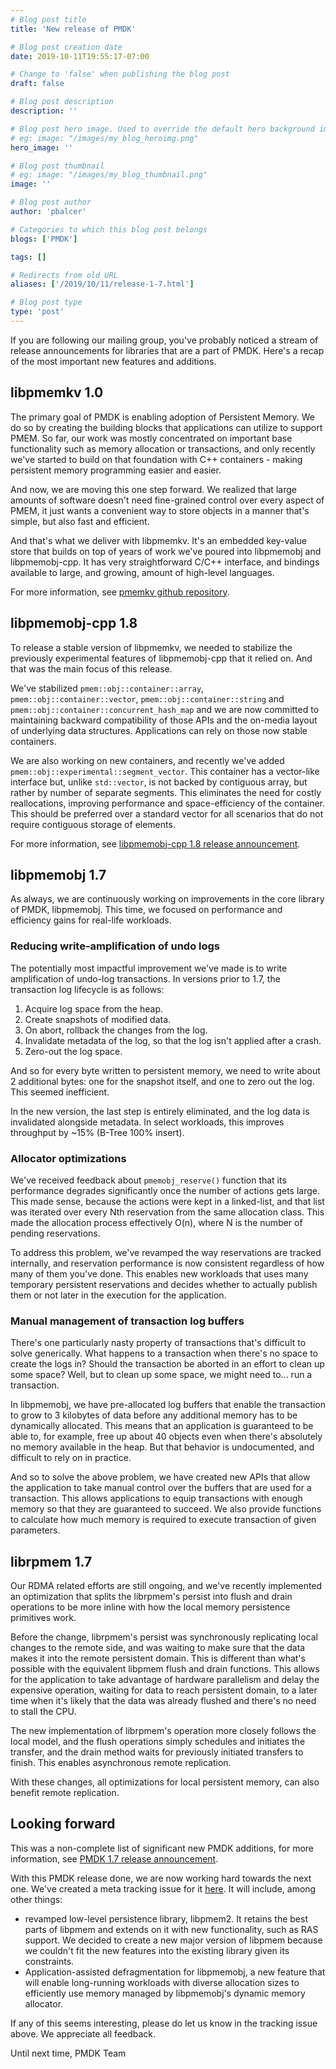 ```yaml
---
# Blog post title
title: 'New release of PMDK'

# Blog post creation date
date: 2019-10-11T19:55:17-07:00

# Change to 'false' when publishing the blog post
draft: false

# Blog post description
description: ''

# Blog post hero image. Used to override the default hero background image.
# eg: image: "/images/my_blog_heroimg.png"
hero_image: ''

# Blog post thumbnail
# eg: image: "/images/my_blog_thumbnail.png"
image: ''

# Blog post author
author: 'pbalcer'

# Categories to which this blog post belongs
blogs: ['PMDK']

tags: []

# Redirects from old URL
aliases: ['/2019/10/11/release-1-7.html']

# Blog post type
type: 'post'
---
```


If you are following our mailing group, you've probably noticed a stream of
release announcements for libraries that are a part of PMDK. Here's a recap
of the most important new features and additions.

## libpmemkv 1.0

The primary goal of PMDK is enabling adoption of Persistent Memory. We do so
by creating the building blocks that applications can utilize to support PMEM.
So far, our work was mostly concentrated on important base functionality such as
memory allocation or transactions, and only recently we've started to build
on that foundation with C++ containers - making persistent memory programming
easier and easier.

And now, we are moving this one step forward. We realized that large amounts of
software doesn't need fine-grained control over every aspect of PMEM, it just
wants a convenient way to store objects in a manner that's simple, but also
fast and efficient.

And that's what we deliver with libpmemkv. It's an embedded key-value store that
builds on top of years of work we've poured into libpmemobj and libpmemobj-cpp.
It has very straightforward C/C++ interface, and bindings available to large,
and growing, amount of high-level languages.

For more information, see [pmemkv github repository](https://github.com/pmem/pmemkv).

## libpmemobj-cpp 1.8

To release a stable version of libpmemkv, we needed to stabilize the previously
experimental features of libpmemobj-cpp that it relied on. And that was the main
focus of this release.

We've stabilized `pmem::obj::container::array`, `pmem::obj::container::vector`, `pmem::obj::container::string` and `pmem::obj::container::concurrent_hash_map`
and we are now committed to maintaining backward compatibility of those APIs and
the on-media layout of underlying data structures. Applications can rely on
those now stable containers.

We are also working on new containers, and recently we've added
`pmem::obj::experimental::segment_vector`. This container has a vector-like
interface but, unlike `std::vector`, is not
backed by contiguous array, but rather by number of separate segments. This
eliminates the need for costly reallocations, improving performance and
space-efficiency of the container. This should be preferred over a standard
vector for all scenarios that do not require contiguous storage of elements.

For more information, see [libpmemobj-cpp 1.8 release announcement](https://github.com/pmem/libpmemobj-cpp/releases/tag/1.8).

## libpmemobj 1.7

As always, we are continuously working on improvements in the core library
of PMDK, libpmemobj. This time, we focused on performance and efficiency
gains for real-life workloads.

### Reducing write-amplification of undo logs

The potentially most impactful improvement we've made is to write amplification
of undo-log transactions. In versions prior to 1.7, the transaction log
lifecycle is as follows:

1. Acquire log space from the heap.
2. Create snapshots of modified data.
3. On abort, rollback the changes from the log.
4. Invalidate metadata of the log, so that the log isn't applied after a crash.
5. Zero-out the log space.

And so for every byte written to persistent memory, we need to write about
2 additional bytes: one for the snapshot itself, and one to zero out the log.
This seemed inefficient.

In the new version, the last step is entirely eliminated, and the log data
is invalidated alongside metadata. In select workloads, this improves throughput
by ~15% (B-Tree 100% insert).

### Allocator optimizations

We've received feedback about `pmemobj_reserve()` function that its performance
degrades significantly once the number of actions gets large. This made sense,
because the actions were kept in a linked-list, and that list was iterated over
every Nth reservation from the same allocation class. This made the allocation
process effectively O(n), where N is the number of pending reservations.

To address this problem, we've revamped the way reservations are tracked
internally, and reservation performance is now consistent regardless of how many
of them you've done. This enables new workloads that uses many temporary
persistent reservations and decides whether to actually publish them or not
later in the execution for the application.

### Manual management of transaction log buffers

There's one particularly nasty property of transactions that's difficult to
solve generically. What happens to a transaction when there's no space to
create the logs in? Should the transaction be aborted in an effort to clean up
some space? Well, but to clean up some space, we might need to...
run a transaction.

In libpmemobj, we have pre-allocated log buffers that enable the transaction to
grow to 3 kilobytes of data before any additional memory has to be dynamically
allocated. This means that an application is guaranteed to be able to, for
example, free up about 40 objects even when there's absolutely no memory
available in the heap. But that behavior is undocumented, and difficult to
rely on in practice.

And so to solve the above problem, we have created new APIs that allow the
application to take manual control over the buffers that are used for
a transaction. This allows applications to equip transactions with enough
memory so that they are guaranteed to succeed. We also provide
functions to calculate how much memory is required to execute transaction of
given parameters.

## librpmem 1.7

Our RDMA related efforts are still ongoing, and we've recently implemented an
optimization that splits the librpmem's persist into flush and drain operations
to be more inline with how the local memory persistence primitives work.

Before the change, librpmem's persist was synchronously replicating local
changes to the remote side, and was waiting to make sure that the data makes it
into the remote persistent domain. This is different than what's possible with
the equivalent libpmem flush and drain functions. This allows for the
application to take advantage of hardware parallelism and delay the expensive
operation, waiting for data to reach persistent domain, to a later time when
it's likely that the data was already flushed and there's no need to stall the
CPU.

The new implementation of librpmem's operation more closely follows the local
model, and the flush operations simply schedules and initiates the transfer,
and the drain method waits for previously initiated transfers to finish. This
enables asynchronous remote replication.

With these changes, all optimizations for local persistent memory, can also
benefit remote replication.

## Looking forward

This was a non-complete list of significant new PMDK additions, for more
information, see [PMDK 1.7 release announcement](https://github.com/pmem/pmdk/releases).

With this PMDK release done, we are now working hard towards the next one.
We've created a meta tracking issue for it [here](https://github.com/pmem/issues/issues/1133).
It will include, among other things:

- revamped low-level persistence library, libpmem2. It retains the best parts
  of libpmem and extends on it with new functionality, such as RAS support. We
  decided to create a new major version of libpmem because we couldn't fit the
  new features into the existing library given its constraints.
- Application-assisted defragmentation for libpmemobj, a new feature
  that will enable long-running workloads with diverse allocation sizes to
  efficiently use memory managed by libpmemobj's dynamic memory allocator.

If any of this seems interesting, please do let us know in the tracking issue
above. We appreciate all feedback.

Until next time,
PMDK Team
